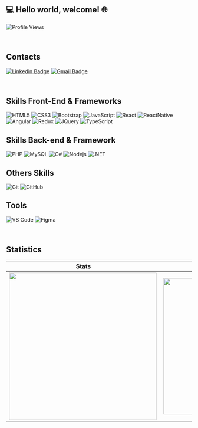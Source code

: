 ## 💻 Hello world, welcome! 🌐

![Profile Views](http://estruyf-github.azurewebsites.net/api/VisitorHit?user=https://github.com/LuquinhasMoraes&repo=developer-fernanda&countColorcountColor)

<br>

## Contacts 
[![Linkedin Badge](https://img.shields.io/badge/LinkedIn-0077B5?style=for-the-badge&logo=linkedin&logoColor=white)](https://www.linkedin.com/in/lucas-moraes-38943a8a/) 
[![Gmail Badge ](https://img.shields.io/badge/Gmail-D14836?style=for-the-badge&logo=gmail&logoColor=white)](mailto:lucas_moraes2011@outlook.com)

<br>

## Skills Front-End & Frameworks
![HTML5](https://img.shields.io/badge/HTML5-E34F26?style=for-the-badge&logo=html5&logoColor=white)
![CSS3](https://img.shields.io/badge/CSS3-1572B6?style=for-the-badge&logo=css3&logoColor=white)
![Bootstrap](https://img.shields.io/badge/Bootstrap-563D7C?style=for-the-badge&logo=bootstrap&logoColor=white)
![JavaScript](https://img.shields.io/badge/-JavaScript-black?style=for-the-badge&logo=javascript)
![React](https://img.shields.io/badge/React-20232A?style=for-the-badge&logo=react&logoColor=61DAFB)
![ReactNative](https://img.shields.io/badge/React_Native-20232A?style=for-the-badge&logo=react&logoColor=61DAFB)
![Angular](https://img.shields.io/badge/Angular-DD0031?style=for-the-badge&logo=angular&logoColor=white)
![Redux](https://img.shields.io/badge/Redux-593D88?style=for-the-badge&logo=redux&logoColor=white)
![JQuery](https://img.shields.io/badge/jQuery-0769AD?style=for-the-badge&logo=jquery&logoColor=whit)
![TypeScript](https://img.shields.io/badge/TypeScript-007ACC?style=for-the-badge&logo=typescript&logoColor=white)

## Skills Back-end & Framework
![PHP](https://img.shields.io/badge/PHP-777BB4?style=for-the-badge&logo=php&logoColor=white)
![MySQL](https://img.shields.io/badge/MySQL-00000F?style=for-the-badge&logo=mysql&logoColor=white)
![C#](https://img.shields.io/badge/C%23-239120?style=for-the-badge&logo=c-sharp&logoColor=white)
![Nodejs](https://img.shields.io/badge/-Nodejs-black?style=for-the-badge&logo=Node.js)
![.NET](https://img.shields.io/badge/.NET-5C2D91?style=for-the-badge&logo=.net&logoColor=white)

## Others Skills
![Git](https://img.shields.io/badge/-Git-black?style=for-the-badge&logo=git&link=https://github.com/hritik5102)
![GitHub](https://img.shields.io/badge/-GitHub-181717?style=for-the-badge&logo=github)

## Tools
![VS Code](http://img.shields.io/badge/-VS%20Code-007ACC?style=for-the-badge&logo=visual-studio-code)
![Figma](https://img.shields.io/badge/Figma-F24E1E?style=for-the-badge&logo=figma&logoColor=white)

<br>

## Statistics

|Stats  |Languages  |
|-- | -- |
|<img  align="left"  width="400px" src="https://github-readme-stats.vercel.app/api?username=LuquinhasMoraes&show_icons=true&theme=dark"/>   |  <img  align="left"  width="370px" src="https://github-readme-stats.vercel.app/api?username=LuquinhasMoraes&show_icons=true&theme=dark"/>  |






